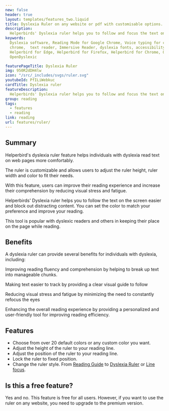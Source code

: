 ```yaml
---
new: false
header: true
layout: templates/features_two.liquid
title: Dyslexia Ruler on any website or pdf with customisable options.
description:
  Helperbirds' Dyslexia ruler helps you to follow and focus the text on the screen easier and block out distracting content.  You can set the color to match your preference and improve your reading.
keywords:
  Dyslexia software, Reading Mode for Google Chrome, Voice typing for chrome, Text to speech for
  chrome,  text reader, Immersive Reader, dyslexia fonts, accessibility software, dyslexia software,
  Helperbird for Edge, Helperbird for Firefox, Helperbird for Chrome, Opendyslexic for Chrome,
  OpenDyslexic

featurePageTitle: Dyslexia Ruler
img: 950R2dDH4lw
icon: "/src/_includes/svgs/ruler.svg"
youtubeId: PfILiWebkuc
cardTitle: Dyslexia ruler
featureDescription:
  Helperbirds' Dyslexia ruler helps you to follow and focus the text on the screen easier and block out distracting content.
group: reading
tags: 
  - features
  - reading
link: reading
url: features/ruler/
---
```




## Summary

Helperbird's dyslexia ruler feature  helps individuals with dyslexia read text on web pages more comfortably. 

The ruler is customizable and allows users to adjust the ruler height, ruler width and  color to fit their needs. 

With this feature, users can improve their reading experience and increase their comprehension by reducing visual stress and fatigue.


Helperbirds' Dyslexia ruler helps you to follow the text on the screen easier and block out distracting content.  You can set the color to match your preference and improve your reading.

This tool is popular with dyslexic readers and others in keeping their place on the page while reading.
  





## Benefits

A dyslexia ruler can provide several benefits for individuals with dyslexia, including:

Improving reading fluency and comprehension by helping to break up text into manageable chunks.

Making text easier to track by providing a clear visual guide to follow

Reducing visual stress and fatigue by minimizing the need to constantly refocus the eyes

Enhancing the overall reading experience by providing a personalized and user-friendly tool for improving reading efficiency.

## Features

- Choose from over 20 default colors or any custom color you want.
- Adjust the height of the ruler to your reading line.
- Adjust the position of the ruler to your reading line.
- Lock the ruler to fixed position.
- Change the ruler style. From [Reading Guide](/reading-guide) to [Dyslexia Ruler](/ruler/) or [Line focus](/line-focus/).


## Is this a free feature?

Yes and no. This feature is free for all users. However, if you want to use the ruler on any website, you need to upgrade to the premium version.
      




















